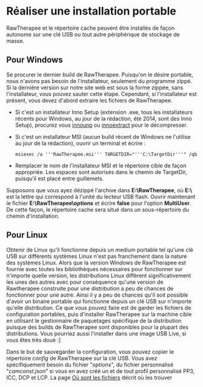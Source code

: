 # Réaliser une installation portable

RawTherapee et le répertoire cache peuvent être installés de façon
autonome sur une clé USB ou tout autre périphérique de stockage de
masse.

## Pour Windows

Se procurer le dernier build de RawTherapee. Puisqu'on le désire
portable, nous n'avons pas besoin de l'installateur, seulement du
programme zippé. Si la dernière version sur notre site web est sous la
forme zippée, sans l'installateur, vous pouvez sauter cette étape.
Cependant, si l'installateur est présent, vous devez d'abord extraire
les fichiers de RawTherapee.

- Si c'est un installateur Inno Setup (extension .exe, tous les
  installateurs récents pour Windows, au jour de la rédaction, été 2014,
  sont des Inno Setup), procurez vous
  [innounp](http://innounp.sourceforge.net/) ou
  [innoextract](http://constexpr.org/innoextract/) pour le décompresser.
- Si c'est un installateur MSI (aucun build récent de Windows ne
  l'utilise au jour de la rédaction), ouvrir un terminal et écrire :

      msiexec /a '''RawTherapee.msi''' TARGETDIR="'''C:\TargetDir'''" /qb
- Remplacer le nom de l'installateur MSI et le répertoire cible de façon
  appropriée. Les espaces sont autorisés dans le chemin de TargetDir,
  puisqu'il est placé entre guillemets.

Supposons que vous ayez dézippé l'archive dans **E:\RawTherapee**, où
**E:\\** est la lettre qui correspond à l'unité du lecteur USB flash.
Ouvrir maintenant le fichier **E:\RawTherapee\options** et écrire
**false** pour l'option **MultiUser**. De cette façon, le répertoire
cache sera situé dans un sous-répertoire du chemin d'installation.

## Pour Linux

Obtenir de Linux qu'il fonctionne depuis un medium portable tel qu'une
clé USB sur différents systèmes Linux n'est pas franchement dans la
nature des systèmes Linux. Alors que la version Windows de RawTherapee
est fournie avec toutes les bibliothèques nécessaires pour fonctionner
sur n'importe quelle version, les distributions Linux diffèrent
significativement les unes des autres avec pour conséquence qu'une
version de Rawtherapee construite pour une distribution a peu de chances
de fonctionner pour une autre. Ainsi il y a peu de chances qu'il soit
possible d'avoir un binaire portable qui fonctionne depuis un clé USB
sur n'importe qu'elle distribution. Ce que vous pouvez faire est de
garder les fichiers de configuration portables, puis d'installer
RawTherapee sur la machine cible en utilisant le gestionnaire de
paquetages spécifique de la distribution puisque des builds de
RawTherapee sont disponibles pour la plupart des distributions. Vous
pourriez aussi l'installer dans une image USB Live, si vous êtes très
doué :\]

Dans le but de sauvegarder la configuration, vous pouvez copier le
répertoire *config* de RawTherapee sur la clé USB. Vous avez
spécifiquement besoin du fichier "*options*", du fichier personnalisé
"*camconst.json*" si vous en avez créé un et de tout profil personnalisé
PP3, ICC, DCP et LCP. La page [Où sont les
fichiers](File_Paths/fr "wikilink") décrit où les trouver